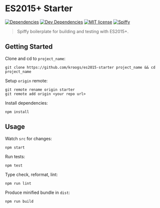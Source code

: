 # ES2015+ Starter
[![Dependencies](https://img.shields.io/david/kroogs/es2015-starter.svg)]()
[![Dev Dependencies](https://img.shields.io/david/dev/kroogs/es2015-starter.svg)]()
[![MIT license](https://img.shields.io/npm/l/es2015-starter.svg)](https://spdx.org/licenses/MIT)
[![Spiffy](https://img.shields.io/badge/project-spiffy-green.svg)]()

> Spiffy boilerplate for building and testing with ES2015+.

## Getting Started

  Clone and cd to `project_name`:
  ```
  git clone https://github.com/kroogs/es2015-starter project_name && cd project_name
  ```

  Setup `origin` remote:
  ```
  git remote rename origin starter
  git remote add origin <your repo url>
  ```

  Install dependencies:
  ```
  npm install
  ```

## Usage

  Watch `src` for changes:
  ```
  npm start
  ```

  Run tests:
  ```
  npm test
  ```

  Type check, reformat, lint:
  ```
  npm run lint
  ```

  Produce minified bundle in `dist`:
  ```
  npm run build
  ```
